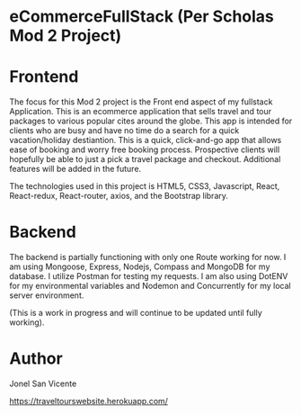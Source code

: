 # eCommerceFullStack (Per Scholas Mod 2 Project)

# Frontend
The focus for this Mod 2 project is the Front end aspect of my fullstack Application. This is an ecommerce application that sells travel and tour packages to various popular 
cites around the globe. This app is intended for clients who are busy and have no time do a search for a quick vacation/holiday destiantion.
This is a quick, click-and-go app that allows ease of booking and worry free booking process.
Prospective clients will hopefully be able to just a pick a travel package and checkout. Additional features will be added in the future.

The technologies used in this project is HTML5, CSS3, Javascript, React, React-redux, React-router, axios, and the Bootstrap library.

# Backend 
The backend is partially functioning with only one Route working for now. I am using Mongoose, Express, Nodejs, Compass and MongoDB for my database. I utilize Postman for testing my requests. I am also using DotENV for my environmental variables and Nodemon and Concurrently for my local server environment.

(This is a work in progress and will continue to be updated until fully working). 

# Author
Jonel San Vicente

https://traveltourswebsite.herokuapp.com/
